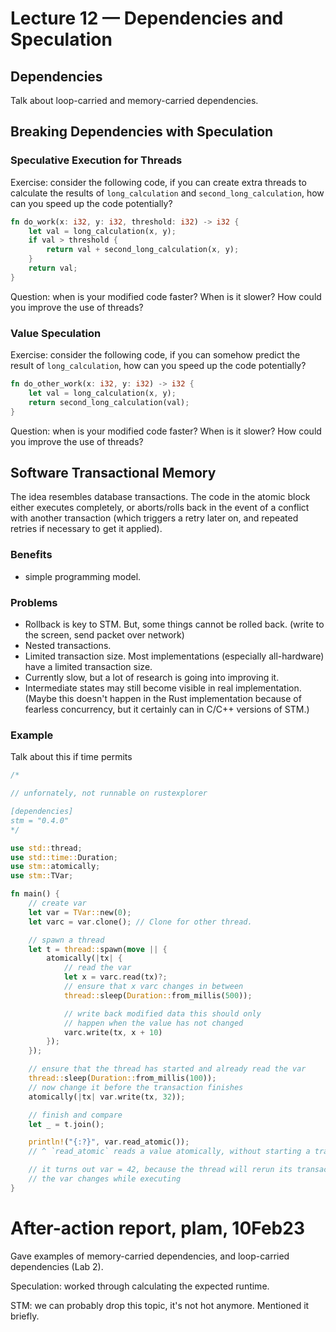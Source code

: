 # Lecture 12 — Dependencies and Speculation

## Dependencies

Talk about loop-carried and memory-carried dependencies.

## Breaking Dependencies with Speculation

### Speculative Execution for Threads

Exercise: consider the following code, if you can create extra threads to
calculate the results of `long_calculation` and `second_long_calculation`, how
can you speed up the code potentially?

```rust
fn do_work(x: i32, y: i32, threshold: i32) -> i32 {
    let val = long_calculation(x, y);
    if val > threshold {
        return val + second_long_calculation(x, y);
    }
    return val;
}
```

Question: when is your modified code faster? When is it slower? How could you
improve the use of threads?

### Value Speculation

Exercise: consider the following code, if you can somehow predict the result of
`long_calculation`, how can you speed up the code potentially?

```rust
fn do_other_work(x: i32, y: i32) -> i32 {
    let val = long_calculation(x, y);
    return second_long_calculation(val);
}
```

Question: when is your modified code faster? When is it slower? How could you
improve the use of threads?

## Software Transactional Memory

The idea resembles database transactions. The code in the atomic block either
executes completely, or aborts/rolls back in the event of a conflict with
another transaction (which triggers a retry later on, and repeated retries if
necessary to get it applied).

### Benefits

- simple programming model.

### Problems

- Rollback is key to STM. But, some things cannot be rolled back. (write to the
  screen, send packet over network)
- Nested transactions.
- Limited transaction size. Most implementations (especially all-hardware) have
  a limited transaction size.
- Currently slow, but a lot of research is going into improving it.
- Intermediate states may still become visible in real implementation. (Maybe
  this doesn't happen in the Rust implementation because of fearless
  concurrency, but it certainly can in C/C++ versions of STM.)

### Example

Talk about this if time permits

```rust
/*

// unfornately, not runnable on rustexplorer

[dependencies]
stm = "0.4.0"
*/

use std::thread;
use std::time::Duration;
use stm::atomically;
use stm::TVar;

fn main() {
    // create var
    let var = TVar::new(0);
    let varc = var.clone(); // Clone for other thread.

    // spawn a thread
    let t = thread::spawn(move || {
        atomically(|tx| {
            // read the var
            let x = varc.read(tx)?;
            // ensure that x varc changes in between
            thread::sleep(Duration::from_millis(500));

            // write back modified data this should only
            // happen when the value has not changed
            varc.write(tx, x + 10)
        });
    });

    // ensure that the thread has started and already read the var
    thread::sleep(Duration::from_millis(100));
    // now change it before the transaction finishes
    atomically(|tx| var.write(tx, 32));

    // finish and compare
    let _ = t.join();

    println!("{:?}", var.read_atomic());
    // ^ `read_atomic` reads a value atomically, without starting a transaction.

    // it turns out var = 42, because the thread will rerun its transaction when
    // the var changes while executing
}
```

# After-action report, plam, 10Feb23

Gave examples of memory-carried dependencies, and loop-carried dependencies (Lab 2).

Speculation: worked through calculating the expected runtime.

STM: we can probably drop this topic, it's not hot anymore. Mentioned it briefly.
